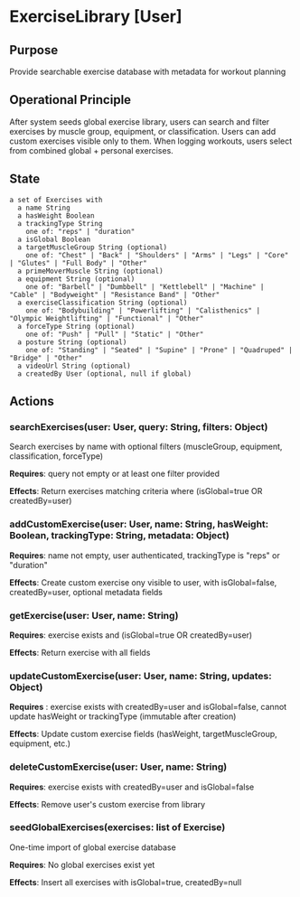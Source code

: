 # ExerciseLibrary [User]

## Purpose
Provide searchable exercise database with metadata for workout planning

## Operational Principle
After system seeds global exercise library, users can search and filter exercises by muscle group, equipment, or classification. Users can add custom exercises visible only to them. When logging workouts, users select from combined global + personal exercises.

## State
```
a set of Exercises with
  a name String
  a hasWeight Boolean
  a trackingType String
    one of: "reps" | "duration"
  a isGlobal Boolean
  a targetMuscleGroup String (optional)
    one of: "Chest" | "Back" | "Shoulders" | "Arms" | "Legs" | "Core" | "Glutes" | "Full Body" | "Other"
  a primeMoverMuscle String (optional)
  a equipment String (optional)
    one of: "Barbell" | "Dumbbell" | "Kettlebell" | "Machine" | "Cable" | "Bodyweight" | "Resistance Band" | "Other"
  a exerciseClassification String (optional)
    one of: "Bodybuilding" | "Powerlifting" | "Calisthenics" | "Olympic Weightlifting" | "Functional" | "Other"
  a forceType String (optional)
    one of: "Push" | "Pull" | "Static" | "Other"
  a posture String (optional)
    one of: "Standing" | "Seated" | "Supine" | "Prone" | "Quadruped" | "Bridge" | "Other"
  a videoUrl String (optional)
  a createdBy User (optional, null if global)
```

## Actions

### searchExercises(user: User, query: String, filters: Object)
Search exercises by name with optional filters (muscleGroup, equipment, classification, forceType)

**Requires**: query not empty or at least one filter provided

**Effects**: Return exercises matching criteria where (isGlobal=true OR createdBy=user)

### addCustomExercise(user: User, name: String, hasWeight: Boolean, trackingType: String, metadata: Object)
**Requires**: name not empty, user authenticated, trackingType is "reps" or "duration"

**Effects**: Create custom exercise ony visible to user, with isGlobal=false, createdBy=user, optional metadata fields

### getExercise(user: User, name: String)

**Requires**: exercise exists and (isGlobal=true OR createdBy=user)

**Effects**: Return exercise with all fields

### updateCustomExercise(user: User, name: String, updates: Object)

**Requires** : exercise exists with createdBy=user and isGlobal=false, cannot update hasWeight or trackingType (immutable after creation)

**Effects**: Update custom exercise fields (hasWeight, targetMuscleGroup, equipment, etc.)

### deleteCustomExercise(user: User, name: String)

**Requires**: exercise exists with createdBy=user and isGlobal=false

**Effects**: Remove user's custom exercise from library

### seedGlobalExercises(exercises: list of Exercise)
One-time import of global exercise database

**Requires**: No global exercises exist yet

**Effects**: Insert all exercises with isGlobal=true, createdBy=null